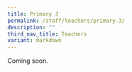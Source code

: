 ```yaml
---
title: Primary 3
permalink: /staff/teachers/primary-3/
description: ""
third_nav_title: Teachers
variant: markdown
---
```

Coming soon.